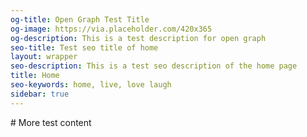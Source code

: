 ```yaml
---
og-title: Open Graph Test Title
og-image: https://via.placeholder.com/420x365
og-description: This is a test description for open graph
seo-title: Test seo title of home
layout: wrapper
seo-description: This is a test seo description of the home page
title: Home
seo-keywords: home, live, love laugh
sidebar: true
---
```

<section markdown="1"> 
# More test content

</section>
